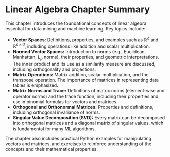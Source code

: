 # Linear Algebra Chapter Summary

This chapter introduces the foundational concepts of linear algebra essential for data mining and machine learning. Key topics include:

- **Vector Spaces:** Definitions, properties, and examples such as $\mathbb{R}^d$ and $\mathbb{R}^{n\times d}$, including operations like addition and scalar multiplication.
- **Normed Vector Spaces:** Introduction to norms (e.g., Euclidean, Manhattan, $L_p$ norms), their properties, and geometric interpretations. The inner product and its use as a similarity measure are discussed, including orthogonality and projections.
- **Matrix Operations:** Matrix addition, scalar multiplication, and the transpose operation. The importance of matrices in representing data tables is emphasized.
- **Matrix Norms and Trace:** Definitions of matrix norms (element-wise and operator norms) and the trace function, including their properties and use in binomial formulas for vectors and matrices.
- **Orthogonal and Orthonormal Matrices:** Properties and definitions, including orthogonal invariance of norms.
- **Singular Value Decomposition (SVD):** Every matrix can be decomposed into orthogonal matrices and a diagonal matrix of singular values, which is fundamental for many ML algorithms.

The chapter also includes practical Python examples for manipulating vectors and matrices, and exercises to reinforce understanding of the concepts and their mathematical properties.
